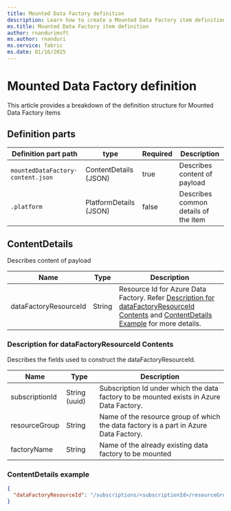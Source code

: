 ```yaml
---
title: Mounted Data Factory definition
description: Learn how to create a Mounted Data Factory item definition when using the Microsoft Fabric REST API.
ms.title: Mounted Data Factory item definition
author: rnandurimsft
ms.author: rnanduri
ms.service: fabric
ms.date: 01/16/2025
---
```

  
# Mounted Data Factory definition
  
This article provides a breakdown of the definition structure for Mounted Data Factory items
  
## Definition parts
  
| Definition part path | type | Required | Description |
|--|--|--|--|
| `mountedDataFactory-content.json` | ContentDetails (JSON) | true | Describes content of payload |
| `.platform` | PlatformDetails (JSON) | false | Describes common details of the item |
  
## ContentDetails
  
Describes content of payload
  
| Name                  | Type            | Description                         |
|-----------------------|-----------------|-------------------------------------|
| dataFactoryResourceId | String          | Resource Id for Azure Data Factory. Refer [Description for dataFactoryResourceId Contents](#description-for-datafactoryresourceid-contents) and [ContentDetails Example](#contentdetails-example) for more details. |

### Description for dataFactoryResourceId Contents 

Describes the fields used to construct the dataFactoryResourceId. 

| Name                  | Type            | Description                         |
|-----------------------|-----------------|-------------------------------------|
| subscriptionId        | String (uuid)   | Subscription Id under which the data factory to be mounted exists in Azure Data Factory. |
| resourceGroup         | String          | Name of the resource group of which the data factory is a part in Azure Data Factory. |
| factoryName           | String          | Name of the already existing data factory to be mounted |

### ContentDetails example

```JSON
{
  "dataFactoryResourceId": "/subscriptions/<subscriptionId>/resourceGroups/<resourceGroup>/providers/Microsoft.DataFactory/factories/<factoryName>"
}
```
